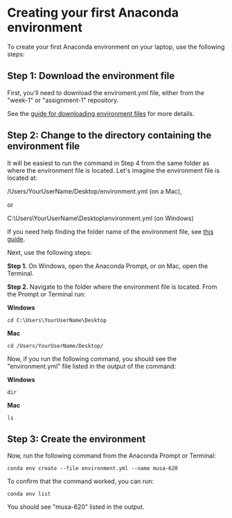 # Creating your first Anaconda environment

To create your first Anaconda environment on your laptop, use the following steps:

## Step 1: Download the environment file

First, you'll need to download the enviroment.yml file, either from
the "week-1" or "assignment-1" repository.

See the [guide for downloading environment files](downloading-environment-files.md) for more details.

## Step 2: Change to the directory containing the environment file

It will be easiest to run the command in Step 4 from the same folder as
where the environment file is located. Let's imagine the environment file is located at:

/Users/YourUserName/Desktop/environment.yml (on a Mac),

or

C:\Users\YourUserName\Desktop\environment.yml (on Windows)

If you need help finding the folder name of the environment file, see [this guide](finding-file-path.md).

Next, use the following steps:

**Step 1.** On Windows, open the Anaconda Prompt, or on Mac, open the Terminal.

**Step 2.** Navigate to the folder where the environment file is located. From the Prompt or Terminal run:

**Windows**

```
cd C:\Users\YourUserName\Desktop
```

**Mac**

```
cd /Users/YourUserName/Desktop/
```

Now, if you run the following command, you should see the "environment.yml" file
listed in the output of the command:

**Windows**

```
dir
```

**Mac**

```
ls
```

## Step 3: Create the environment

Now, run the following command from the Anaconda Prompt or Terminal:

```
conda env create --file environment.yml --name musa-620
```

To confirm that the command worked, you can run:

```
conda env list
```

You should see "musa-620" listed in the output.
